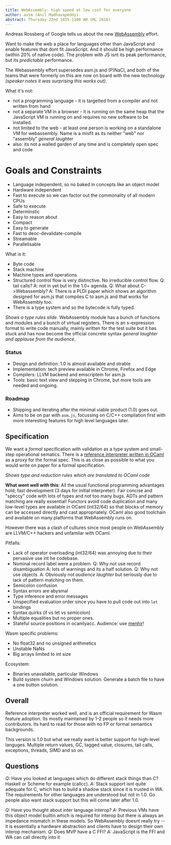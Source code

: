 ```yaml
---
title: WebAssembly: high speed at low cost for everyone
author: avsm (Anil Madhavapeddy)
abstract: Thursday 22nd 1035-1100 AM (ML 2016)
---
```


Andreas Rossberg of Google tells us about the new [WebAssembly](https://github.com/WebAssembly) effort.

Want to make the web a place for languages other than JavaScript and enable
features that dont fit JavaScript. And it should be high performance (within
20% of native code). The problem with JS isnt its peak performance, but its
_predictable_ performance.

The Webassembly effort supersedes asm.js and (P)NaCl, and both of the teams
that were formerly on this are now on board with the new technology *(speaker
notes it was surprising this works out)*.

What it's not:
* not a programming language - it is targetted from a compiler and not written from hand
* not a separate VM in a browser - it is running on the same heap that the JavaScript VM is running on and requires no new software to be installed.
* not limited to the web - at least one person is working on a standalone VM for webassembly. Name is a misfit as its neither "web" nor "assembly" *general laughter*
* also: its not a walled garden of any time and is completely open spec and code

# Goals and Constraints

* Language independent, so no baked in concepts like an object model
* Hardware independent
* Fast to execute so we can factor out the commonality of all modern CPUs
* Safe to execute
* Determinstic
* Easy to reason about 
* Compact
* Easy to generate
* Fast to deoc-devalidate-compile
* Streamable
* Parallelisable

What is it:

* Byte code
* Stack machine
* Machine types and operations
* Structured control flow is very distinctive. No irreducible control flow. Q: tail calls? A: not in yet but in the 1.0+ agenda. Q: What about C->Webassembly? A: There is a PLDI paper which shows an algorithm designed for asm.js that compiles C to asm.js and that works for WebAssembly too.
* There is a type system and so the bytecode is fully typed.

*Shows a type rules slide*.  WebAssembly module has a bunch of functions and modules and a bunch of virtual registers. There is an s-expression format to write code manually, mainly written for the test suite but it has stuck and has now become the official concrete syntax *general laughter and applause from the audience*.

### Status

* Design and definition: 1.0 is almost available and strable
* Implementation: tech preview available in Chrome, Firefox and Edge
* Compilers: LLVM backend and emscriptem for asm.js
* Tools: basic text view and stepping in Chrome, but more tools are needed and ongoing.

### Roadmap

* Shipping and iterating after the minimal viable product (1.0) goes out.
* Aims to be on par with `asm.js`, focussing on C/C++ compilation first with more interesting features for high level languages later.

## Specification

We want a _formal_ specification with validation as a type system and small-step operational sematics. There is a [reference interpreter written in OCaml](https://github.com/WebAssembly/spec) as a proxy for the formal spec.  This is as close as possible to what you would write on paper for a formal specification. 

*Shows type and reduction rules which are translated to OCaml code*

**What went well with this**: All the usual functional programming advantages hold; fast development (3 days for initial interpreter). Fair concise and "speccy" code with lots of types and not too many bugs. ADTs and pattern matching are really essential! Functors avoid code duplication and many low-level types are available in OCaml (int32/64) so that blocks of memory can be accessed directly and cast appropriately. OCaml also good toolchain and available on many platforms that WebAssembly runs on.

However there was a clash of cultures since most people on WebAssembly are LLVM/C++ hackers and unfamilar with OCaml.

Pitfalls:
* Lack of operator overloading (int32/64) was annoying due to their pervasive use int he codebase.
* Nominal record label were a problem. Q: Why not use record disambiguation A: lots of warnings and its a half solution. Q: Why not use objects. A: Obviously not *audience laughter* but seriously due to lack of pattern matching on them.
* Semicolon confusion
* Syntax errors are abysmal
* Type inference and error messages
* Unspecified evaluation order since you have to pull code out into `let` bindings
* Syntax quirks (if vs let vs semicolon)
* Multiple equalities but no proper ones.
* Stateful source positions in ocamlyacc. Audience: use [menhir](http://gallium.inria.fr/~fpottier/menhir/)!

Wasm specific problems:
* No float32 and no unsigned arithmetics
* Unstable NaNs
* Big arrays limited to int size

Ecosystem:
* Binaries unavailable, particular Windows
* Build system churn and Windows solution. Generate a batch file to have a one button solution.

## Overall

Reference interpreter worked well, and is an official requirement for Wasm
feature adoption.  Its mostly maintained by 1-2 people so it needs more
contributors.  Its hard to read for those with no FP or formal semantics
backgrounds.

This version is 1.0 but what we really want is better support for high-level languges.  Multiple return values, GC, tagged value, closures, tail calls, exceptions, threads, SIMD and so on.

## Questions

*Q:* Have you looked at languages which do different stack things than C?
Haskell or Scheme for example (callcc).  *A:* Stack support isnt quite adequate
for C, which has to build a shadow stack since it is trusted in WA.  The
requirements for other languages are understood but not in 1.0. Go people also
want stack support but this will come later after 1.0.

*Q:* Have you thought about inter language interop?  *A:* Previous VMs have
this object model builtin which is required for interop but there is always an
impedance mismatch in these models. So WebAssembly doesnt really try -- it is
essentially a hardware abstraction and clients have to design their own interop
mechanism. *Q:* Does MVP have a C FFI? *A:* JavaScript is the FFI and WA can
call directly into it
